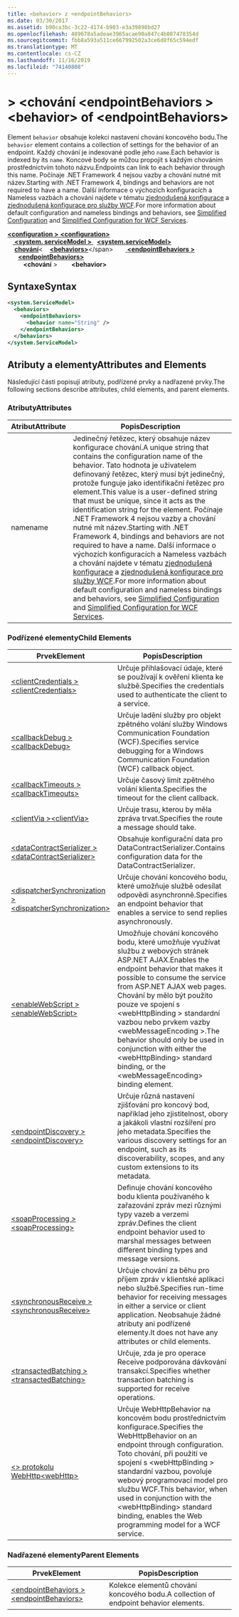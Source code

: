 ```yaml
---
title: <behavior> z <endpointBehaviors>
ms.date: 03/30/2017
ms.assetid: b90ca3bc-3c22-4174-b903-e3a39898bd27
ms.openlocfilehash: 489678a5adeae3965acae90a847c4b087478354d
ms.sourcegitcommit: fbb8a593a511ce667992502a3ce6d8f65c594edf
ms.translationtype: MT
ms.contentlocale: cs-CZ
ms.lasthandoff: 11/16/2019
ms.locfileid: "74140808"
---
```

# <a name="behavior-of-endpointbehaviors"></a><span data-ttu-id="9668e-102">> \<chování \<endpointBehaviors ></span><span class="sxs-lookup"><span data-stu-id="9668e-102">\<behavior> of \<endpointBehaviors></span></span>
<span data-ttu-id="9668e-103">Element `behavior` obsahuje kolekci nastavení chování koncového bodu.</span><span class="sxs-lookup"><span data-stu-id="9668e-103">The `behavior` element contains a collection of settings for the behavior of an endpoint.</span></span> <span data-ttu-id="9668e-104">Každý chování je indexované podle jeho `name`.</span><span class="sxs-lookup"><span data-stu-id="9668e-104">Each behavior is indexed by its `name`.</span></span> <span data-ttu-id="9668e-105">Koncové body se můžou propojit s každým chováním prostřednictvím tohoto názvu.</span><span class="sxs-lookup"><span data-stu-id="9668e-105">Endpoints can link to each behavior through this name.</span></span> <span data-ttu-id="9668e-106">Počínaje .NET Framework 4 nejsou vazby a chování nutné mít název.</span><span class="sxs-lookup"><span data-stu-id="9668e-106">Starting with .NET Framework 4, bindings and behaviors are not required to have a name.</span></span> <span data-ttu-id="9668e-107">Další informace o výchozích konfiguracích a Nameless vazbách a chování najdete v tématu [zjednodušená konfigurace](../../../wcf/simplified-configuration.md) a [zjednodušená konfigurace pro služby WCF](../../../wcf/samples/simplified-configuration-for-wcf-services.md).</span><span class="sxs-lookup"><span data-stu-id="9668e-107">For more information about default configuration and nameless bindings and behaviors, see [Simplified Configuration](../../../wcf/simplified-configuration.md) and [Simplified Configuration for WCF Services](../../../wcf/samples/simplified-configuration-for-wcf-services.md).</span></span>  
  
<span data-ttu-id="9668e-108">[ **\<configuration >** ](../configuration-element.md) </span><span class="sxs-lookup"><span data-stu-id="9668e-108">[**\<configuration>**](../configuration-element.md)</span></span>\
<span data-ttu-id="9668e-109">&nbsp; &nbsp;[ **\<system. serviceModel >** ](system-servicemodel.md) </span><span class="sxs-lookup"><span data-stu-id="9668e-109">&nbsp;&nbsp;[**\<system.serviceModel>**](system-servicemodel.md)</span></span>\
<span data-ttu-id="9668e-110">&nbsp;&nbsp;&nbsp;&nbsp;[**chování**](behaviors.md)\<</span><span class="sxs-lookup"><span data-stu-id="9668e-110">&nbsp;&nbsp;&nbsp;&nbsp;[**\<behaviors>**](behaviors.md)\</span></span>
<span data-ttu-id="9668e-111">&nbsp;&nbsp;&nbsp;&nbsp;&nbsp;&nbsp;[ **\<endpointBehaviors >** ](endpointbehaviors.md)</span><span class="sxs-lookup"><span data-stu-id="9668e-111">&nbsp;&nbsp;&nbsp;&nbsp;&nbsp;&nbsp;[**\<endpointBehaviors>**](endpointbehaviors.md)</span></span>\
<span data-ttu-id="9668e-112">&nbsp;&nbsp;&nbsp;&nbsp;&nbsp;&nbsp;&nbsp;&nbsp; **\<chování** ></span><span class="sxs-lookup"><span data-stu-id="9668e-112">&nbsp;&nbsp;&nbsp;&nbsp;&nbsp;&nbsp;&nbsp;&nbsp;**\<behavior>**</span></span>  
  
## <a name="syntax"></a><span data-ttu-id="9668e-113">Syntaxe</span><span class="sxs-lookup"><span data-stu-id="9668e-113">Syntax</span></span>  
  
```xml  
<system.ServiceModel>
  <behaviors>
    <endpointBehaviors>
      <behavior name="String" />
    </endpointBehaviors>
  </behaviors>
</system.ServiceModel>
```  
  
## <a name="attributes-and-elements"></a><span data-ttu-id="9668e-114">Atributy a elementy</span><span class="sxs-lookup"><span data-stu-id="9668e-114">Attributes and Elements</span></span>  
 <span data-ttu-id="9668e-115">Následující části popisují atributy, podřízené prvky a nadřazené prvky.</span><span class="sxs-lookup"><span data-stu-id="9668e-115">The following sections describe attributes, child elements, and parent elements.</span></span>  
  
### <a name="attributes"></a><span data-ttu-id="9668e-116">Atributy</span><span class="sxs-lookup"><span data-stu-id="9668e-116">Attributes</span></span>  
  
|<span data-ttu-id="9668e-117">Atribut</span><span class="sxs-lookup"><span data-stu-id="9668e-117">Attribute</span></span>|<span data-ttu-id="9668e-118">Popis</span><span class="sxs-lookup"><span data-stu-id="9668e-118">Description</span></span>|  
|---------------|-----------------|  
|<span data-ttu-id="9668e-119">name</span><span class="sxs-lookup"><span data-stu-id="9668e-119">name</span></span>|<span data-ttu-id="9668e-120">Jedinečný řetězec, který obsahuje název konfigurace chování.</span><span class="sxs-lookup"><span data-stu-id="9668e-120">A unique string that contains the configuration name of the behavior.</span></span> <span data-ttu-id="9668e-121">Tato hodnota je uživatelem definovaný řetězec, který musí být jedinečný, protože funguje jako identifikační řetězec pro element.</span><span class="sxs-lookup"><span data-stu-id="9668e-121">This value is a user-defined string that must be unique, since it acts as the identification string for the element.</span></span> <span data-ttu-id="9668e-122">Počínaje .NET Framework 4 nejsou vazby a chování nutné mít název.</span><span class="sxs-lookup"><span data-stu-id="9668e-122">Starting with .NET Framework 4, bindings and behaviors are not required to have a name.</span></span> <span data-ttu-id="9668e-123">Další informace o výchozích konfiguracích a Nameless vazbách a chování najdete v tématu [zjednodušená konfigurace](../../../wcf/simplified-configuration.md) a [zjednodušená konfigurace pro služby WCF](../../../wcf/samples/simplified-configuration-for-wcf-services.md).</span><span class="sxs-lookup"><span data-stu-id="9668e-123">For more information about default configuration and nameless bindings and behaviors, see [Simplified Configuration](../../../wcf/simplified-configuration.md) and [Simplified Configuration for WCF Services](../../../wcf/samples/simplified-configuration-for-wcf-services.md).</span></span>|  
  
### <a name="child-elements"></a><span data-ttu-id="9668e-124">Podřízené elementy</span><span class="sxs-lookup"><span data-stu-id="9668e-124">Child Elements</span></span>  
  
|<span data-ttu-id="9668e-125">Prvek</span><span class="sxs-lookup"><span data-stu-id="9668e-125">Element</span></span>|<span data-ttu-id="9668e-126">Popis</span><span class="sxs-lookup"><span data-stu-id="9668e-126">Description</span></span>|  
|-------------|-----------------|  
|[<span data-ttu-id="9668e-127">\<clientCredentials ></span><span class="sxs-lookup"><span data-stu-id="9668e-127">\<clientCredentials></span></span>](clientcredentials.md)|<span data-ttu-id="9668e-128">Určuje přihlašovací údaje, které se používají k ověření klienta ke službě.</span><span class="sxs-lookup"><span data-stu-id="9668e-128">Specifies the credentials used to authenticate the client to a service.</span></span>|  
|[<span data-ttu-id="9668e-129">\<callbackDebug ></span><span class="sxs-lookup"><span data-stu-id="9668e-129">\<callbackDebug></span></span>](callbackdebug.md)|<span data-ttu-id="9668e-130">Určuje ladění služby pro objekt zpětného volání služby Windows Communication Foundation (WCF).</span><span class="sxs-lookup"><span data-stu-id="9668e-130">Specifies service debugging for a Windows Communication Foundation (WCF) callback object.</span></span>|  
|[<span data-ttu-id="9668e-131">\<callbackTimeouts ></span><span class="sxs-lookup"><span data-stu-id="9668e-131">\<callbackTimeouts></span></span>](callbacktimeouts.md)|<span data-ttu-id="9668e-132">Určuje časový limit zpětného volání klienta.</span><span class="sxs-lookup"><span data-stu-id="9668e-132">Specifies the timeout for the client callback.</span></span>|  
|[<span data-ttu-id="9668e-133">\<clientVia ></span><span class="sxs-lookup"><span data-stu-id="9668e-133">\<clientVia></span></span>](clientvia.md)|<span data-ttu-id="9668e-134">Určuje trasu, kterou by měla zpráva trvat.</span><span class="sxs-lookup"><span data-stu-id="9668e-134">Specifies the route a message should take.</span></span>|  
|[<span data-ttu-id="9668e-135">\<dataContractSerializer ></span><span class="sxs-lookup"><span data-stu-id="9668e-135">\<dataContractSerializer></span></span>](datacontractserializer.md)|<span data-ttu-id="9668e-136">Obsahuje konfigurační data pro DataContractSerializer.</span><span class="sxs-lookup"><span data-stu-id="9668e-136">Contains configuration data for the DataContractSerializer.</span></span>|  
|[<span data-ttu-id="9668e-137">\<dispatcherSynchronization ></span><span class="sxs-lookup"><span data-stu-id="9668e-137">\<dispatcherSynchronization></span></span>](dispatchersynchronization.md)|<span data-ttu-id="9668e-138">Určuje chování koncového bodu, které umožňuje službě odesílat odpovědi asynchronně.</span><span class="sxs-lookup"><span data-stu-id="9668e-138">Specifies an endpoint behavior that enables a service to send replies asynchronously.</span></span>|  
|[<span data-ttu-id="9668e-139">\<enableWebScript ></span><span class="sxs-lookup"><span data-stu-id="9668e-139">\<enableWebScript></span></span>](enablewebscript.md)|<span data-ttu-id="9668e-140">Umožňuje chování koncového bodu, které umožňuje využívat službu z webových stránek ASP.NET AJAX.</span><span class="sxs-lookup"><span data-stu-id="9668e-140">Enables the endpoint behavior that makes it possible to consume the service from ASP.NET AJAX web pages.</span></span> <span data-ttu-id="9668e-141">Chování by mělo být použito pouze ve spojení s \<webHttpBinding > standardní vazbou nebo prvkem vazby \<webMessageEncoding >.</span><span class="sxs-lookup"><span data-stu-id="9668e-141">The behavior should only be used in conjunction with either the \<webHttpBinding> standard binding, or the \<webMessageEncoding> binding element.</span></span>|  
|[<span data-ttu-id="9668e-142">\<endpointDiscovery ></span><span class="sxs-lookup"><span data-stu-id="9668e-142">\<endpointDiscovery></span></span>](endpointdiscovery.md)|<span data-ttu-id="9668e-143">Určuje různá nastavení zjišťování pro koncový bod, například jeho zjistitelnost, obory a jakákoli vlastní rozšíření pro jeho metadata.</span><span class="sxs-lookup"><span data-stu-id="9668e-143">Specifies the various discovery settings for an endpoint, such as its discoverability, scopes, and any custom extensions to its metadata.</span></span>|  
|[<span data-ttu-id="9668e-144">\<soapProcessing ></span><span class="sxs-lookup"><span data-stu-id="9668e-144">\<soapProcessing></span></span>](soapprocessing.md)|<span data-ttu-id="9668e-145">Definuje chování koncového bodu klienta používaného k zařazování zpráv mezi různými typy vazeb a verzemi zpráv.</span><span class="sxs-lookup"><span data-stu-id="9668e-145">Defines the client endpoint behavior used to marshal messages between different binding types and message versions.</span></span>|  
|[<span data-ttu-id="9668e-146">\<synchronousReceive ></span><span class="sxs-lookup"><span data-stu-id="9668e-146">\<synchronousReceive></span></span>](synchronousreceive-element.md)|<span data-ttu-id="9668e-147">Určuje chování za běhu pro příjem zpráv v klientské aplikaci nebo službě.</span><span class="sxs-lookup"><span data-stu-id="9668e-147">Specifies run-time behavior for receiving messages in either a service or client application.</span></span> <span data-ttu-id="9668e-148">Neobsahuje žádné atributy ani podřízené elementy.</span><span class="sxs-lookup"><span data-stu-id="9668e-148">It does not have any attributes or child elements.</span></span>|  
|[<span data-ttu-id="9668e-149">\<transactedBatching ></span><span class="sxs-lookup"><span data-stu-id="9668e-149">\<transactedBatching></span></span>](transactedbatching.md)|<span data-ttu-id="9668e-150">Určuje, zda je pro operace Receive podporována dávkování transakcí.</span><span class="sxs-lookup"><span data-stu-id="9668e-150">Specifies whether transaction batching is supported for receive operations.</span></span>|  
|[<span data-ttu-id="9668e-151">\<> protokolu WebHttp</span><span class="sxs-lookup"><span data-stu-id="9668e-151">\<webHttp></span></span>](webhttp.md)|<span data-ttu-id="9668e-152">Určuje WebHttpBehavior na koncovém bodu prostřednictvím konfigurace.</span><span class="sxs-lookup"><span data-stu-id="9668e-152">Specifies the WebHttpBehavior on an endpoint through configuration.</span></span> <span data-ttu-id="9668e-153">Toto chování, při použití ve spojení s \<webHttpBinding > standardní vazbou, povoluje webový programovací model pro službu WCF.</span><span class="sxs-lookup"><span data-stu-id="9668e-153">This behavior, when used in conjunction with the \<webHttpBinding> standard binding, enables the Web programming model for a WCF service.</span></span>|  
  
### <a name="parent-elements"></a><span data-ttu-id="9668e-154">Nadřazené elementy</span><span class="sxs-lookup"><span data-stu-id="9668e-154">Parent Elements</span></span>  
  
|<span data-ttu-id="9668e-155">Prvek</span><span class="sxs-lookup"><span data-stu-id="9668e-155">Element</span></span>|<span data-ttu-id="9668e-156">Popis</span><span class="sxs-lookup"><span data-stu-id="9668e-156">Description</span></span>|  
|-------------|-----------------|  
|[<span data-ttu-id="9668e-157">\<endpointBehaviors ></span><span class="sxs-lookup"><span data-stu-id="9668e-157">\<endpointBehaviors></span></span>](endpointbehaviors.md)|<span data-ttu-id="9668e-158">Kolekce elementů chování koncového bodu.</span><span class="sxs-lookup"><span data-stu-id="9668e-158">A collection of endpoint behavior elements.</span></span>|

